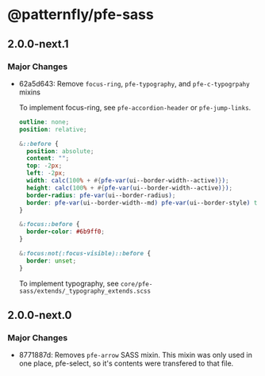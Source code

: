 # @patternfly/pfe-sass

## 2.0.0-next.1

### Major Changes

- 62a5d643: Remove `focus-ring`, `pfe-typography`, and `pfe-c-typogrpahy` mixins

  To implement focus-ring, see `pfe-accordion-header` or `pfe-jump-links`.

  ```scss
  outline: none;
  position: relative;

  &::before {
    position: absolute;
    content: "";
    top: -2px;
    left: -2px;
    width: calc(100% + #{pfe-var(ui--border-width--active)});
    height: calc(100% + #{pfe-var(ui--border-width--active)});
    border-radius: pfe-var(ui--border-radius);
    border: pfe-var(ui--border-width--md) pfe-var(ui--border-style) transparent;
  }

  &:focus::before {
    border-color: #6b9ff0;
  }

  &:focus:not(:focus-visible)::before {
    border: unset;
  }
  ```

  To implement typography, see `core/pfe-sass/extends/_typography_extends.scss`

## 2.0.0-next.0

### Major Changes

- 8771887d: Removes `pfe-arrow` SASS mixin. This mixin was only used in one place,
  pfe-select, so it's contents were transfered to that file.
